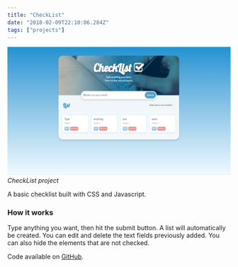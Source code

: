 ```yaml
---
title: "CheckList"
date: "2018-02-09T22:10:06.284Z"
tags: ["projects"]
---
```


![CheckList project](1.png)
_CheckList project_

A basic checklist built with CSS and Javascript.

### How it works

Type anything you want, then hit the submit button.
A list will automatically be created.
You can edit and delete the text fields previously added.
You can also hide the elements that are not checked.

Code available on [GitHub](https://github.com/eneax/CheckList).
